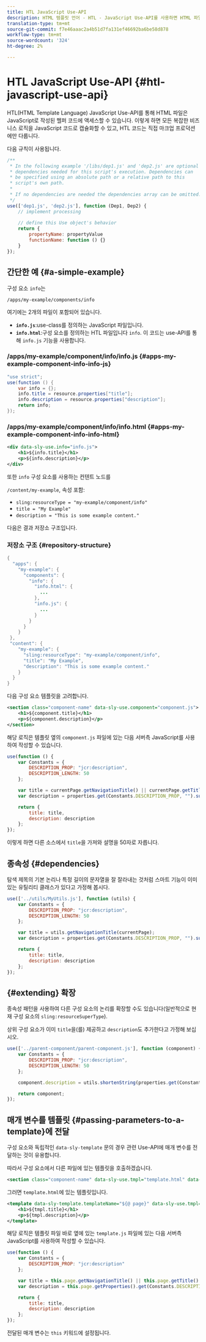 ```yaml
---
title: HTL JavaScript Use-API
description: HTML 템플릿 언어 - HTL - JavaScript Use-API를 사용하면 HTML 파일에서 JavaScript로 작성된 헬퍼 코드에 액세스할 수 있습니다.
translation-type: tm+mt
source-git-commit: f7e46aaac2a4b51d7fa131ef46692ba6be58d878
workflow-type: tm+mt
source-wordcount: '324'
ht-degree: 2%

---
```



# HTL JavaScript Use-API {#htl-javascript-use-api}

HTL(HTML Template Language) JavaScript Use-API를 통해 HTML 파일은 JavaScript로 작성된 헬퍼 코드에 액세스할 수 있습니다. 이렇게 하면 모든 복잡한 비즈니스 로직을 JavaScript 코드로 캡슐화할 수 있고, HTL 코드는 직접 마크업 프로덕션에만 다룹니다.

다음 규칙이 사용됩니다.

```javascript
/**
 * In the following example '/libs/dep1.js' and 'dep2.js' are optional
 * dependencies needed for this script's execution. Dependencies can
 * be specified using an absolute path or a relative path to this
 * script's own path.
 *
 * If no dependencies are needed the dependencies array can be omitted.
 */
use(['dep1.js', 'dep2.js'], function (Dep1, Dep2) {
    // implement processing
  
    // define this Use object's behavior
    return {
        propertyName: propertyValue
        functionName: function () {}
    }
});
```

## 간단한 예 {#a-simple-example}

구성 요소 `info`는

`/apps/my-example/components/info`

여기에는 2개의 파일이 포함되어 있습니다.

* **`info.js`**:use-class를 정의하는 JavaScript 파일입니다.
* **`info.html`**:구성 요소를 정의하는 HTL 파일입니다 `info`. 이 코드는 use-API를 통해 `info.js` 기능을 사용합니다.

### /apps/my-example/component/info/info.js {#apps-my-example-component-info-info-js}

```java
"use strict";
use(function () {
    var info = {};
    info.title = resource.properties["title"];
    info.description = resource.properties["description"];
    return info;
});
```

### /apps/my-example/component/info/info.html {#apps-my-example-component-info-info-html}

```xml
<div data-sly-use.info="info.js">
    <h1>${info.title}</h1>
    <p>${info.description}</p>
</div>
```

또한 `info` 구성 요소를 사용하는 컨텐트 노드를

`/content/my-example`, 속성 포함:

* `sling:resourceType = "my-example/component/info"`
* `title = "My Example"`
* `description = "This is some example content."`

다음은 결과 저장소 구조입니다.

### 저장소 구조 {#repository-structure}

```java
{
  "apps": {
    "my-example": {
      "components": {
        "info": {
          "info.html": {
            ...
          },
          "info.js": {
            ...
          }
        }
      }
    }
 },
 "content": {
    "my-example": {
      "sling:resourceType": "my-example/component/info",
      "title": "My Example",
      "description": "This is some example content."
    }
  }
}
```

다음 구성 요소 템플릿을 고려합니다.

```xml
<section class="component-name" data-sly-use.component="component.js">
    <h1>${component.title}</h1>
    <p>${component.description}</p>
</section>
```

해당 로직은 템플릿 옆의 `component.js` 파일에 있는 다음 서버측 JavaScript를 사용하여 작성할 수 있습니다.

```javascript
use(function () {
    var Constants = {
        DESCRIPTION_PROP: "jcr:description",
        DESCRIPTION_LENGTH: 50
    };

    var title = currentPage.getNavigationTitle() || currentPage.getTitle() || currentPage.getName();
    var description = properties.get(Constants.DESCRIPTION_PROP, "").substr(0, Constants.DESCRIPTION_LENGTH);

    return {
        title: title,
        description: description
    };
});
```

이렇게 하면 다른 소스에서 `title`을 가져와 설명을 50자로 자릅니다.

## 종속성 {#dependencies}

탐색 제목의 기본 논리나 특정 길이의 문자열을 잘 잘라내는 것처럼 스마트 기능이 이미 있는 유틸리티 클래스가 있다고 가정해 봅시다.

```javascript
use(['../utils/MyUtils.js'], function (utils) {
    var Constants = {
        DESCRIPTION_PROP: "jcr:description",
        DESCRIPTION_LENGTH: 50
    };

    var title = utils.getNavigationTitle(currentPage);
    var description = properties.get(Constants.DESCRIPTION_PROP, "").substr(0, Constants.DESCRIPTION_LENGTH);

    return {
        title: title,
        description: description
    };
});
```

## {#extending} 확장

종속성 패턴을 사용하여 다른 구성 요소의 논리를 확장할 수도 있습니다(일반적으로 현재 구성 요소의 `sling:resourceSuperType`).

상위 구성 요소가 이미 `title`을(를) 제공하고 `description`도 추가한다고 가정해 보십시오.

```javascript
use(['../parent-component/parent-component.js'], function (component) {
    var Constants = {
        DESCRIPTION_PROP: "jcr:description",
        DESCRIPTION_LENGTH: 50
    };

    component.description = utils.shortenString(properties.get(Constants.DESCRIPTION_PROP, ""), Constants.DESCRIPTION_LENGTH);

    return component;
});
```

## 매개 변수를 템플릿 {#passing-parameters-to-a-template}에 전달

구성 요소와 독립적인 `data-sly-template` 문의 경우 관련 Use-API에 매개 변수를 전달하는 것이 유용합니다.

따라서 구성 요소에서 다른 파일에 있는 템플릿을 호출하겠습니다.

```xml
<section class="component-name" data-sly-use.tmpl="template.html" data-sly-call="${tmpl.templateName @ page=currentPage}"></section>
```

그러면 `template.html`에 있는 템플릿입니다.

```xml
<template data-sly-template.templateName="${@ page}" data-sly-use.tmpl="${'template.js' @ page=page, descriptionLength=50}">
    <h1>${tmpl.title}</h1>
    <p>${tmpl.description}</p>
</template>
```

해당 로직은 템플릿 파일 바로 옆에 있는 `template.js` 파일에 있는 다음 서버측 JavaScript를 사용하여 작성할 수 있습니다.

```javascript
use(function () {
    var Constants = {
        DESCRIPTION_PROP: "jcr:description"
    };

    var title = this.page.getNavigationTitle() || this.page.getTitle() || this.page.getName();
    var description = this.page.getProperties().get(Constants.DESCRIPTION_PROP, "").substr(0, this.descriptionLength);

    return {
        title: title,
        description: description
    };
});
```

전달된 매개 변수는 `this` 키워드에 설정됩니다.
